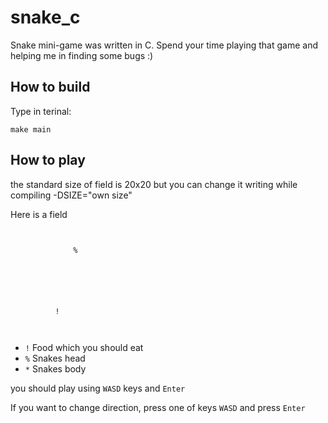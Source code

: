 # snake_c

Snake mini-game was written in C. Spend your time playing that game and helping me in finding some bugs :)

## How to build

Type in terinal:
```
make main
```

## How to play

the standard size of field is 20x20 but you can change it writing while compiling -DSIZE="own size"

Here is a field
```
                                                                                                                                                              
                                                            
              %                                             
                                                            
                                                            
                                                            
                                                            
                                                            
                                                            
          !                                                 
                                                            


```
- `!` Food which you should eat
- `%` Snakes head
- `*` Snakes body

you should play using `WASD` keys and `Enter`

If you want to change direction, press one of keys `WASD` and press `Enter`
